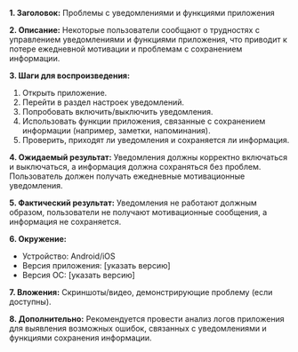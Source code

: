 **1. Заголовок:** Проблемы с уведомлениями и функциями приложения

**2. Описание:** Некоторые пользователи сообщают о трудностях с управлением уведомлениями и функциями приложения, что приводит к потере ежедневной мотивации и проблемам с сохранением информации.

**3. Шаги для воспроизведения:**
   1. Открыть приложение.
   2. Перейти в раздел настроек уведомлений.
   3. Попробовать включить/выключить уведомления.
   4. Использовать функции приложения, связанные с сохранением информации (например, заметки, напоминания).
   5. Проверить, приходят ли уведомления и сохраняется ли информация.

**4. Ожидаемый результат:** Уведомления должны корректно включаться и выключаться, а информация должна сохраняться без проблем. Пользователь должен получать ежедневные мотивационные уведомления.

**5. Фактический результат:** Уведомления не работают должным образом, пользователи не получают мотивационные сообщения, а информация не сохраняется.

**6. Окружение:** 
   - Устройство: Android/iOS
   - Версия приложения: [указать версию]
   - Версия ОС: [указать версию]

**7. Вложения:** Скриншоты/видео, демонстрирующие проблему (если доступны).

**8. Дополнительно:** Рекомендуется провести анализ логов приложения для выявления возможных ошибок, связанных с уведомлениями и функциями сохранения информации.